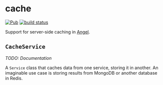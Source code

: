 # cache
[![Pub](https://img.shields.io/pub/v/angel_cache.svg)](https://pub.dartlang.org/packages/angel_cache)
[![build status](https://travis-ci.org/angel-dart/cache.svg)](https://travis-ci.org/angel-dart/cache)

Support for server-side caching in [Angel](https://angel-dart.github.io).

## `CacheService`
*TODO: Documentation*

A `Service` class that caches data from one service, storing it in another.
An imaginable use case is storing results from MongoDB or another database in Redis.